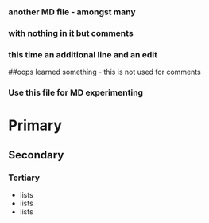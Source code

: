 ### another MD file - amongst many
### with nothing in it but comments
### this time an additional line and an edit
##oops learned something - this is not used for comments
### Use this file for MD experimenting

# Primary
## Secondary
### Tertiary

* lists
* lists
* lists

